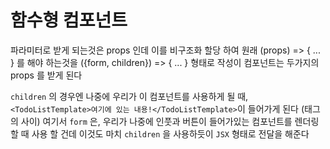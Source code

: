 # 함수형 컴포넌트

파라미터로 받게 되는것은 props 인데 이를 비구조화 할당 하여 원래 (props) => { ... } 를 해야 하는것을 ({form, children}) => { ... } 형태로 작성이 컴포넌트는 두가지의 props 를 받게 된다

`children` 의 경우엔 나중에 우리가 이 컴포넌트를 사용하게 될 때,
`<TodoListTemplate>여기에 있는 내용!</TodoListTemplate>`이 들어가게 된다 (태그의 사이)
여기서 `form` 은, 우리가 나중에 인풋과 버튼이 들어가있는 컴포넌트를 렌더링 할 때 사용 할 건데
이것도 마치 `children` 을 사용하듯이 `JSX` 형태로 전달을 해준다
